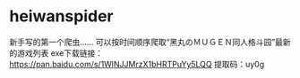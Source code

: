 # heiwanspider
新手写的第一个爬虫……
可以按时间顺序爬取“黑丸のＭＵＧＥＮ同人格斗园”最新的游戏列表
exe下载链接：https://pan.baidu.com/s/1WlNJJMrzX1bHRTPuYy5LQQ 
提取码：uy0g
